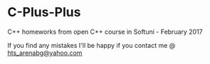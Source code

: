 # C-Plus-Plus
C++ homeworks from open C++ course in Softuni - February 2017

If you find any mistakes I'll be happy if you contact me @ hts_arenabg@yahoo.com
